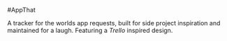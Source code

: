 #AppThat

A tracker for the worlds app requests, built for side project inspiration and maintained for a laugh. Featuring a *Trello* inspired design.